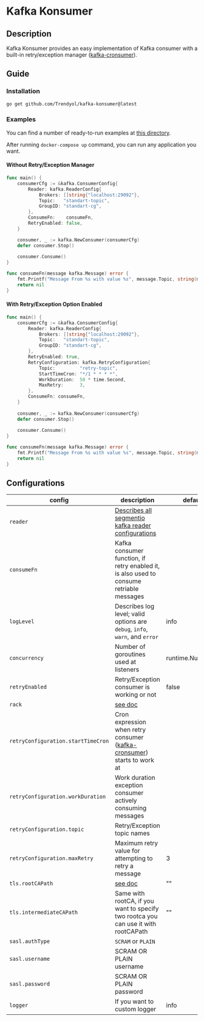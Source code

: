 # Kafka Konsumer

## Description

Kafka Konsumer provides an easy implementation of Kafka consumer with a built-in retry/exception
manager ([kafka-cronsumer](https://github.com/Trendyol/kafka-cronsumer)).

## Guide

### Installation

```sh
go get github.com/Trendyol/kafka-konsumer@latest
```

### Examples

You can find a number of ready-to-run examples at [this directory](examples).

After running `docker-compose up` command, you can run any application you want.

#### Without Retry/Exception Manager

```go
func main() {
    consumerCfg := &kafka.ConsumerConfig{
        Reader: kafka.ReaderConfig{
            Brokers: []string{"localhost:29092"},
            Topic:   "standart-topic",
            GroupID: "standart-cg",
        },
        ConsumeFn:    consumeFn,
        RetryEnabled: false,
    }

    consumer, _ := kafka.NewConsumer(consumerCfg)
    defer consumer.Stop()
    
    consumer.Consume()
}

func consumeFn(message kafka.Message) error {
    fmt.Printf("Message From %s with value %s", message.Topic, string(message.Value))
    return nil
}

```

#### With Retry/Exception Option Enabled

```go
func main() {
    consumerCfg := &kafka.ConsumerConfig{
        Reader: kafka.ReaderConfig{
            Brokers: []string{"localhost:29092"},
            Topic:   "standart-topic",
            GroupID: "standart-cg",
        },
        RetryEnabled: true,
        RetryConfiguration: kafka.RetryConfiguration{
            Topic:         "retry-topic",
            StartTimeCron: "*/1 * * * *",
            WorkDuration:  50 * time.Second,
            MaxRetry:      3,
        },
        ConsumeFn: consumeFn,
    }
    
    consumer, _ := kafka.NewConsumer(consumerCfg)
    defer consumer.Stop()
    
    consumer.Consume()
}

func consumeFn(message kafka.Message) error {
    fmt.Printf("Message From %s with value %s", message.Topic, string(message.Value))
    return nil
}
```

## Configurations

| config                             | description                                                                                                                           | default          |
|------------------------------------|---------------------------------------------------------------------------------------------------------------------------------------|------------------|
| `reader`                           | [Describes all segmentio kafka reader configurations](https://pkg.go.dev/github.com/segmentio/kafka-go@v0.4.39#ReaderConfig)          |                  |
| `consumeFn`                        | Kafka consumer function, if retry enabled it, is also used to consume retriable messages                                              |                  |
| `logLevel`                         | Describes log level; valid options are `debug`, `info`, `warn`, and `error`                                                           | info             |                          |
| `concurrency`                      | Number of goroutines used at listeners                                                                                                | runtime.NumCPU() |
| `retryEnabled`                     | Retry/Exception consumer is working or not                                                                                            | false            |
| `rack`                             | [see doc](https://pkg.go.dev/github.com/segmentio/kafka-go#RackAffinityGroupBalancer)                                                 |                  |
| `retryConfiguration.startTimeCron` | Cron expression when retry consumer ([kafka-cronsumer](https://github.com/Trendyol/kafka-cronsumer#configurations)) starts to work at |                  |
| `retryConfiguration.workDuration`  | Work duration exception consumer actively consuming messages                                                                          |                  |
| `retryConfiguration.topic`         | Retry/Exception topic names                                                                                                           |                  |
| `retryConfiguration.maxRetry`      | Maximum retry value for attempting to retry a message                                                                                 | 3                |
| `tls.rootCAPath`                   | [see doc](https://pkg.go.dev/crypto/tls#Config.RootCAs)                                                                               | ""               |
| `tls.intermediateCAPath`           | Same with rootCA, if you want to specify two rootca you can use it with rootCAPath                                                    | ""               |
| `sasl.authType`                    | `SCRAM` or `PLAIN`                                                                                                                    |                  |
| `sasl.username`                    | SCRAM OR PLAIN username                                                                                                               |                  |
| `sasl.password`                    | SCRAM OR PLAIN password                                                                                                               |                  |
| `logger`                           | If you want to custom logger                                                                                                          | info             |                          |
